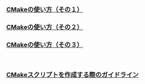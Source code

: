 ### [CMakeの使い方（その１）](https://qiita.com/shohirose/items/45fb49c6b429e8b204ac)
### [CMakeの使い方（その２）](https://qiita.com/shohirose/items/637f4b712893764a7ec1)
### [CMakeの使い方（その３）](https://qiita.com/shohirose/items/637f4b712893764a7ec1)
<br>

### [CMakeスクリプトを作成する際のガイドライン](https://qiita.com/shohirose/items/5b406f060cd5557814e9)
